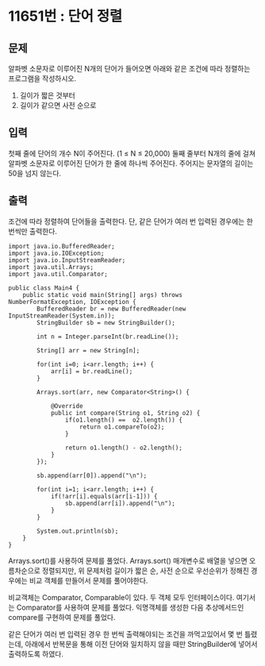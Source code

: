 # 11651번 : 단어 정렬

## 문제

알파벳 소문자로 이루어진 N개의 단어가 들어오면 아래와 같은 조건에 따라 정렬하는 프로그램을 작성하시오.

1. 길이가 짧은 것부터
2. 길이가 같으면 사전 순으로

## 입력

첫째 줄에 단어의 개수 N이 주어진다. (1 ≤ N ≤ 20,000) 둘째 줄부터 N개의 줄에 걸쳐 알파벳 소문자로 이루어진 단어가 한 줄에 하나씩 주어진다. 주어지는 문자열의 길이는 50을 넘지 않는다.

## 출력

조건에 따라 정렬하여 단어들을 출력한다. 단, 같은 단어가 여러 번 입력된 경우에는 한 번씩만 출력한다.

    import java.io.BufferedReader;
    import java.io.IOException;
    import java.io.InputStreamReader;
    import java.util.Arrays;
    import java.util.Comparator;

    public class Main4 {
        public static void main(String[] args) throws NumberFormatException, IOException {
            BufferedReader br = new BufferedReader(new InputStreamReader(System.in));
            StringBuilder sb = new StringBuilder();

            int n = Integer.parseInt(br.readLine());

            String[] arr = new String[n];

            for(int i=0; i<arr.length; i++) {
                arr[i] = br.readLine();
            }

            Arrays.sort(arr, new Comparator<String>() {

                @Override
                public int compare(String o1, String o2) {
                    if(o1.length() ==  o2.length()) {
                        return o1.compareTo(o2);
                    }

                    return o1.length() - o2.length();
                }
            });

            sb.append(arr[0]).append("\n");

            for(int i=1; i<arr.length; i++) {
                if(!arr[i].equals(arr[i-1])) {
                    sb.append(arr[i]).append("\n");
                }
            }

            System.out.println(sb);
        }
    }

Arrays.sort()를 사용하여 문제를 풀었다. Arrays.sort() 매개변수로 배열을 넣으면 오름차순으로 정렬되지만, 위 문제처럼 길이가 짧은 순, 사전 순으로 우선순위가 정해진 경우에는 비교 객체를 만들어서 문제를 풀어야한다.

비교객체는 Comparator, Comparable이 있다. 두 객체 모두 인터페이스이다. 여기서는 Comparator를 사용하여 문제를 풀었다. 익명객체를 생성한 다음 추상메서드인 compare를 구현하여 문제를 풀었다.

같은 단어가 여러 번 입력된 경우 한 번씩 출력해야되는 조건을 까먹고있어서 몇 번 틀렸는데, 아래에서 반복문을 통해 이전 단어와 일치하지 않을 때만 StringBuilder에 넣어서 출력하도록 하였다.
